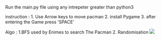 Run the main.py file using any intrepeter greater than python3

instruction : 1. Use Arrow keys to move pacman
              2. install Pygame
              3. after entering the Game press 'SPACE' 
              
Algo : 1.BFS used by Enimes to search The Pacman
       2. Randomisation
<img src='D:\Pacman\Screenshot 2022-06-20 233335.jpg'>